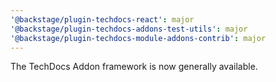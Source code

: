 ```yaml
---
'@backstage/plugin-techdocs-react': major
'@backstage/plugin-techdocs-addons-test-utils': major
'@backstage/plugin-techdocs-module-addons-contrib': major
---
```


The TechDocs Addon framework is now generally available.
